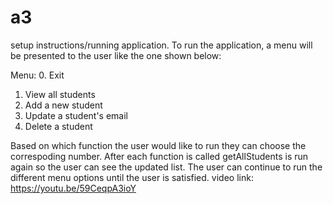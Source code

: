 # a3
 setup instructions/running application.
To run the application, a menu will be presented to the user like the one shown below:

Menu:
0. Exit
1. View all students
2. Add a new student
3. Update a student's email
4. Delete a student


Based on which function the user would like to run they can choose the correspoding number.
After each function is called getAllStudents is run again so the user can see the updated list.
The user can continue to run the different menu options until the user is satisfied.
video link: https://youtu.be/59CeqpA3ioY
